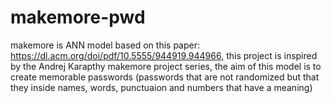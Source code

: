 # makemore-pwd
makemore is ANN model based on this paper: https://dl.acm.org/doi/pdf/10.5555/944919.944966, this project is inspired by the Andrej Karapthy makemore project series,
the aim of this model is to create memorable passwords (passwords that are not randomized but that they inside names, words, punctuaion and numbers that have a meaning)
